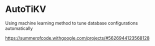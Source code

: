 # AutoTiKV

Using machine learning method to tune database configurations automatically

https://summerofcode.withgoogle.com/projects/#5626944123568128


